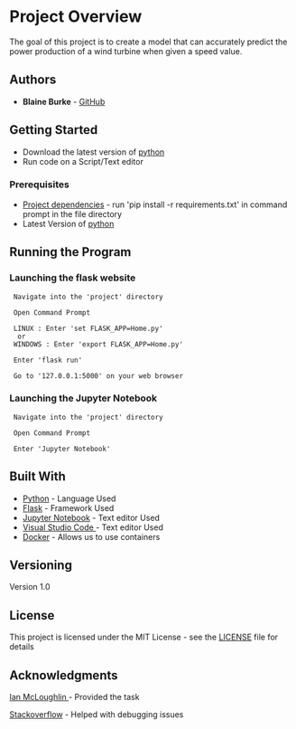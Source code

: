 # Project Overview
The goal of this project is to create a model that can accurately predict the power production of a wind turbine when given a speed value.                                          

## Authors
             
* **Blaine Burke** - [GitHub](https://github.com/BurkeBlaine1999)

## Getting Started

* Download the latest version of [python]((https://www.python.org/downloads/))
* Run code on a Script/Text editor

### Prerequisites

* [Project dependencies](https://github.com/BurkeBlaine1999/PowerDistribution/blob/main/requirements.txt) - run 'pip install -r requirements.txt' in command prompt in the file directory <br>
* Latest Version of [python](https://www.python.org/downloads/)

## Running the Program

### Launching the flask website

```
 Navigate into the 'project' directory 
```
```
 Open Command Prompt
```
```
 LINUX : Enter 'set FLASK_APP=Home.py'
  or
 WINDOWS : Enter 'export FLASK_APP=Home.py'
```
```
 Enter 'flask run'
```
```
 Go to '127.0.0.1:5000' on your web browser
 ```
 
 ### Launching the Jupyter Notebook
 
```
 Navigate into the 'project' directory 
```
```
 Open Command Prompt
```
```
 Enter 'Jupyter Notebook'
```
 
## Built With

* [Python](https://www.python.org/) - Language Used
* [Flask](https://flask.palletsprojects.com/en/1.1.x/) - Framework Used
* [Jupyter Notebook](https://jupyter.org/) - Text editor Used
* [Visual Studio Code ](https://code.visualstudio.com/) - Text editor Used
* [Docker](https://www.docker.com/) - Allows us to use containers

## Versioning

Version 1.0

## License

This project is licensed under the MIT License - see the [LICENSE](https://github.com/BurkeBlaine1999/PowerDistribution/blob/main/LICENSE) file for details

## Acknowledgments
[Ian McLoughlin ](https://github.com/ianmcloughlin) - Provided the task

[Stackoverflow](https://stackoverflow.com/) - Helped with debugging issues
